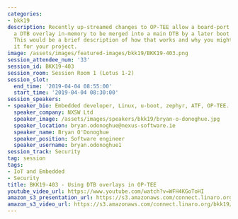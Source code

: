 ```yaml
---
categories:
- bkk19
description: Recently up-streamed changes to OP-TEE allow a board-port to provide
  a DTB overlay in-memory to be merged into a main DTB by a later boot phase.<br />
  This would be a brief description of how that works and why you might want to consider
  it for your project.
image: /assets/images/featured-images/bkk19/BKK19-403.png
session_attendee_num: '33'
session_id: BKK19-403
session_room: Session Room 1 (Lotus 1-2)
session_slot:
  end_time: '2019-04-04 08:55:00'
  start_time: '2019-04-04 08:30:00'
session_speakers:
- speaker_bio: Embedded developer, Linux, u-boot, zephyr, ATF, OP-TEE.
  speaker_company: NXSW Ltd
  speaker_image: /assets/images/speakers/bkk19/bryan-o-donoghue.jpg
  speaker_location: bryan.odonoghue@nexus-software.ie
  speaker_name: Bryan O'Donoghue
  speaker_position: Software engineer
  speaker_username: bryan.odonoghue1
session_track: Security
tag: session
tags:
- IoT and Embedded
- Security
title: BKK19-403 - Using DTB overlays in OP-TEE
youtube_video_url: https://www.youtube.com/watch?v=WFH4KGoToHI
amazon_s3_presentation_url: https://s3.amazonaws.com/connect.linaro.org/bkk19/presentations/bkk19-403.pdf
amazon_s3_video_url: https://s3.amazonaws.com/connect.linaro.org/bkk19/videos/bkk19-403.mp4
---
```

